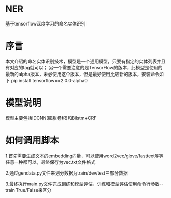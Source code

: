 # NER
基于tensorflow深度学习的命名实体识别
# 序言
本文介绍的命名实体识别技术，模型是一个通用模型，只要有指定的实体列表并且有对应的tag就可以；
另一个需要注意的是TensorFlow的版本，此模型是使用的最新的alpha版本，未必使用这个版本，但是最好使用比较新的版本，安装命令如下
pip install tensorflow==2.0.0-alpha0
# 模型说明
模型主要包括IDCNN(膨胀卷积)和Bilstm+CRF
# 如何调用脚本
1.首先需要生成文本的embedding向量，可以使用word2vec/glove/fasttext等等任意一种都可以，最终保存为vec.txt文件格式

2.通过gendata.py文件来划分数据为train/dev/test三部分数据

3.最终执行main.py文件完成训练和模型评估，训练和模型评估使用命令行参数--train True/False来区分
